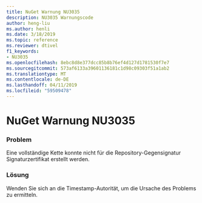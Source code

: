 ```yaml
---
title: NuGet Warnung NU3035
description: NU3035 Warnungscode
author: heng-liu
ms.author: henli
ms.date: 3/18/2019
ms.topic: reference
ms.reviewer: dtivel
f1_keywords:
- NU3035
ms.openlocfilehash: 8ebc8d8e377dcc85b8b76ef4d127d1781530f7e7
ms.sourcegitcommit: 573af6133a39601136181c1d98c09303f51a1ab2
ms.translationtype: MT
ms.contentlocale: de-DE
ms.lasthandoff: 04/11/2019
ms.locfileid: "59509478"
---
```

# <a name="nuget-warning-nu3035"></a>NuGet Warnung NU3035

### <a name="issue"></a>Problem

Eine vollständige Kette konnte nicht für die Repository-Gegensignatur Signaturzertifikat erstellt werden.


### <a name="solution"></a>Lösung

Wenden Sie sich an die Timestamp-Autorität, um die Ursache des Problems zu ermitteln.